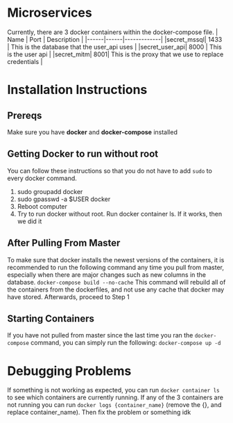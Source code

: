 # Microservices
Currently, there are 3 docker containers within the docker-compose file.
| Name | Port | Description |
|------|------|-------------|
|secret_mssql| 1433 | This is the database that the user_api uses |
|secret_user_api| 8000 | This is the user api |
|secret_mitm| 8001| This is the proxy that we use to replace credentials |


# Installation Instructions
## Prereqs
Make sure you have **docker** and **docker-compose** installed

## Getting Docker to run without root
You can follow these instructions so that you do not have to add `sudo` to every docker 
command. 
1. sudo groupadd docker
2. sudo gpasswd -a $USER docker
3. Reboot computer
4. Try to run docker without root. Run docker container ls. If it works, then we did it

## After Pulling From Master
To make sure that docker installs the newest versions of the containers, it is recommended to
run the following command any time you pull from master, especially when there are major changes
such as new columns in the database.
 `docker-compose build --no-cache`
This command will rebuild all of the containers from the dockerfiles, and not use any
cache that docker may have stored. Afterwards, proceed to Step 1

## Starting Containers
If you have not pulled from master since the last time you ran the `docker-compose` command, you 
can simply run the following: `docker-compose up -d`

# Debugging Problems
If something is not working as expected, you can run `docker container ls` to see which containers
are currently running. If any of the 3 containers are not running you can run `docker logs {container_name}`
(remove the {}, and replace container_name). Then fix the problem or something idk
